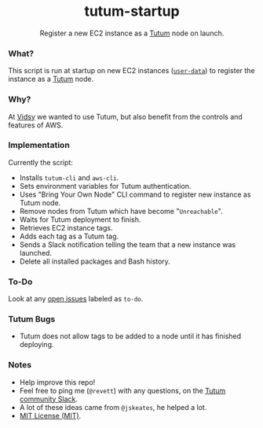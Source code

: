 <h1 align="center">tutum-startup</h1>

<p align="center">Register a new EC2 instance as a <a href="https://tutum.co">Tutum</a> node on launch.</p>

### What?

This script is run at startup on new EC2 instances ([`user-data`](https://docs.aws.amazon.com/AWSEC2/latest/UserGuide/user-data.html)) to register the instance as a [Tutum](https://tutum.co) node.

### Why?

At [Vidsy](http://vidsy.co) we wanted to use Tutum, but also benefit from the controls and features of AWS.

### Implementation

Currently the script:

- Installs `tutum-cli` and `aws-cli`.
- Sets environment variables for Tutum authentication.
- Uses "Bring Your Own Node" CLI command to register new instance as Tutum node.
- Remove nodes from Tutum which have become "`Unreachable`".
- Waits for Tutum deployment to finish.
- Retrieves EC2 instance tags.
- Adds each tag as a Tutum tag.
- Sends a Slack notification telling the team that a new instance was launched.
- Delete all installed packages and Bash history.

### To-Do

Look at any [open issues](https://github.com/vidsy/tutum-startup/issues?utf8=%E2%9C%93&q=is%3Aissue+is%3Aopen+label%3ATo-Do) labeled as `to-do`.

### Tutum Bugs

- Tutum does not allow tags to be added to a node until it has finished deploying.

### Notes

- Help improve this repo! 
- Feel free to ping me (`@revett`) with any questions, on the [Tutum community Slack](https://tutum-community.slack.com/).
- A lot of these ideas came from `@jskeates`, he helped a lot.
- [MIT License (MIT)](https://opensource.org/licenses/MIT).


